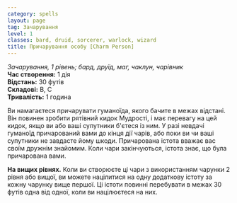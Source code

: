 ```yaml
---
category: spells
layout: page
tag: Зачарування
level: 1
classes: bard, druid, sorcerer, warlock, wizard
title: Причарування особу [Charm Person]
---
```


_Зачарування, 1 рівень; бард, друїд, маг, чаклун, чарівник_     
**Час створення:** 1 дія    
**Відстань:** 30 футів    
**Складові:** В, С    
**Тривалість:** 1 година    

Ви намагаєтеся причарувати гуманоїда, якого бачите в межах відстані. Він повинен зробити рятівний кидок Мудрості, і має перевагу на цей кидок, якщо ви або ваші супутники б'єтеся із ним. У разі невдачі гуманоїд причарований вами до кінця дії чарів, або поки ви чи ваші супутники не завдасте йому шкоди. Причарована істота вважає вас своїм дружнім знайомим. Коли чари закінчуються, істота знає, що була причарована вами.   

**На вищих рівнях.** Коли ви створюєте ці чари з використанням чарунки 2 рівня або вищої, ви можете націлитися на одну додаткову істоту за кожну чарунку вище першої. Ці істоти повинні перебувати в межах 30 футів одна від одної, коли ви націлюєтеся на них. 
